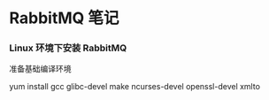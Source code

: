 
# RabbitMQ 笔记

### Linux 环境下安装 RabbitMQ

准备基础编译环境

yum install gcc glibc-devel make ncurses-devel openssl-devel xmlto











